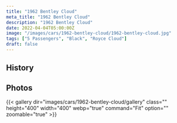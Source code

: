 ```yaml
---
title: "1962 Bentley Cloud"
meta_title: "1962 Bentley Cloud"
description: "1962 Bentley Cloud"
date: 2022-04-04T05:00:00Z
image: "/images/cars/1962-bentley-cloud/1962-bentley-cloud.jpg"
tags: ["5 Passengers", "Black", "Royce Cloud"]
draft: false
---
```

## History

## Photos
{{< gallery dir="images/cars/1962-bentley-cloud/gallery" class="" height="400" width="400" webp="true" command="Fit" option="" zoomable="true" >}}
